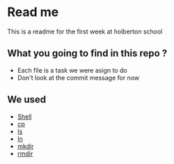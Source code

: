 # Read me
This is a readme for the first week at holberton school

## What you going to find in this repo ?
- Each file is a task we were asign to do
- Don't look at the commit message for now

## We used
 - [Shell]()
 - [cp]()
 - [ls]()
 - [ln]()
 - [mkdir]()
 - [rmdir]()
       